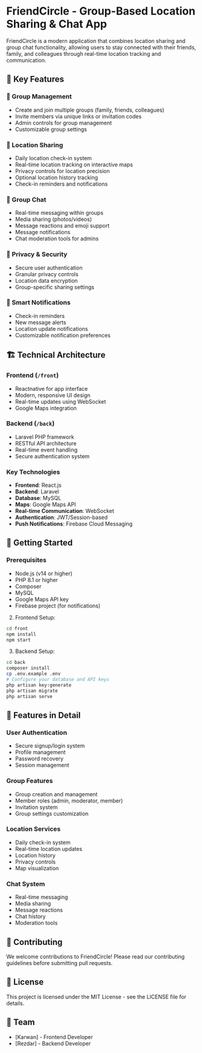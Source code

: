 # FriendCircle - Group-Based Location Sharing & Chat App

FriendCircle is a modern application that combines location sharing and group chat functionality, allowing users to stay connected with their friends, family, and colleagues through real-time location tracking and communication.

## 🌟 Key Features

### 👥 Group Management
- Create and join multiple groups (family, friends, colleagues)
- Invite members via unique links or invitation codes
- Admin controls for group management
- Customizable group settings

### 📍 Location Sharing
- Daily location check-in system
- Real-time location tracking on interactive maps
- Privacy controls for location precision
- Optional location history tracking
- Check-in reminders and notifications

### 💬 Group Chat
- Real-time messaging within groups
- Media sharing (photos/videos)
- Message reactions and emoji support
- Message notifications
- Chat moderation tools for admins

### 🔐 Privacy & Security
- Secure user authentication
- Granular privacy controls
- Location data encryption
- Group-specific sharing settings

### 🔔 Smart Notifications
- Check-in reminders
- New message alerts
- Location update notifications
- Customizable notification preferences

## 🏗️ Technical Architecture

### Frontend (`/front`)
- Reactnative for app interface
- Modern, responsive UI design
- Real-time updates using WebSocket
- Google Maps integration

### Backend (`/back`)
- Laravel PHP framework
- RESTful API architecture
- Real-time event handling
- Secure authentication system

### Key Technologies
- **Frontend**: React.js
- **Backend**: Laravel
- **Database**: MySQL
- **Maps**: Google Maps API
- **Real-time Communication**: WebSocket
- **Authentication**: JWT/Session-based
- **Push Notifications**: Firebase Cloud Messaging

## 🚀 Getting Started

### Prerequisites
- Node.js (v14 or higher)
- PHP 8.1 or higher
- Composer
- MySQL
- Google Maps API key
- Firebase project (for notifications)


2. Frontend Setup:
```bash
cd front
npm install
npm start
```

3. Backend Setup:
```bash
cd back
composer install
cp .env.example .env
# Configure your database and API keys
php artisan key:generate
php artisan migrate
php artisan serve
```

## 📱 Features in Detail

### User Authentication
- Secure signup/login system
- Profile management
- Password recovery
- Session management

### Group Features
- Group creation and management
- Member roles (admin, moderator, member)
- Invitation system
- Group settings customization

### Location Services
- Daily check-in system
- Real-time location updates
- Location history
- Privacy controls
- Map visualization

### Chat System
- Real-time messaging
- Media sharing
- Message reactions
- Chat history
- Moderation tools

## 🤝 Contributing

We welcome contributions to FriendCircle! Please read our contributing guidelines before submitting pull requests.

## 📄 License

This project is licensed under the MIT License - see the LICENSE file for details.

## 👥 Team

- [Karwan] - Frontend Developer
- [Rezdar] - Backend Developer


